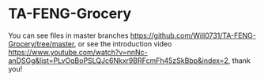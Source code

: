 # TA-FENG-Grocery
You can see files in master branches https://github.com/Will0731/TA-FENG-Grocery/tree/master, or see the introduction video https://www.youtube.com/watch?v=nnNc-anDSGg&list=PLvOqBoPSLQJc6Nkxr9BRFcmFh45zSkBbp&index=2, thank you!
